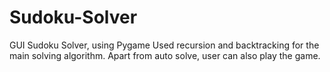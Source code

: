 # Sudoku-Solver

GUI Sudoku Solver, using Pygame
Used recursion and backtracking for the main solving algorithm.
Apart from auto solve, user can also play the game.
